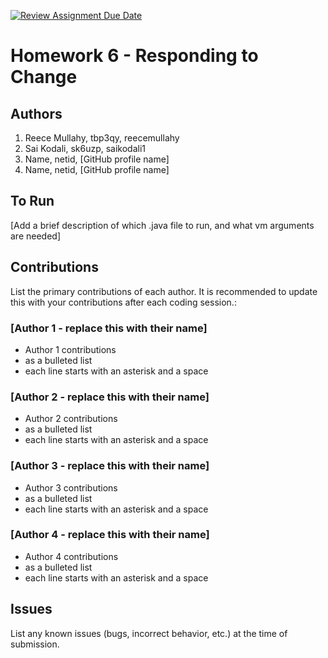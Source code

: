 [![Review Assignment Due Date](https://classroom.github.com/assets/deadline-readme-button-24ddc0f5d75046c5622901739e7c5dd533143b0c8e959d652212380cedb1ea36.svg)](https://classroom.github.com/a/DC1SF4uZ)
# Homework 6 - Responding to Change

## Authors
1) Reece Mullahy, tbp3qy, reecemullahy
2) Sai Kodali, sk6uzp, saikodali1
3) Name, netid, [GitHub profile name]
4) Name, netid, [GitHub profile name]

## To Run

[Add a brief description of which .java file to run, and what vm arguments are needed]

## Contributions

List the primary contributions of each author. It is recommended to update this with your contributions after each coding session.:

### [Author 1 - replace this with their name]

* Author 1 contributions
* as a bulleted list
* each line starts with an asterisk and a space

### [Author 2 - replace this with their name]

* Author 2 contributions
* as a bulleted list
* each line starts with an asterisk and a space

### [Author 3 - replace this with their name]

* Author 3 contributions
* as a bulleted list
* each line starts with an asterisk and a space

### [Author 4 - replace this with their name]

* Author 4 contributions
* as a bulleted list
* each line starts with an asterisk and a space

## Issues

List any known issues (bugs, incorrect behavior, etc.) at the time of submission.

